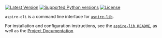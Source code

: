 [![Latest Version](https://pypip.in/version/aspire-cli/badge.svg)](https://pypi.python.org/pypi/aspire-cli/)
[![Supported Python versions](https://pypip.in/py_versions/aspire-cli/badge.svg)](https://pypi.python.org/pypi/aspire-cli/)
[![License](https://pypip.in/license/aspire-cli/badge.svg)](https://pypi.python.org/pypi/aspire-cli/)

`aspire-cli` is a command line interface for [`aspire-lib`](https://github.com/AspireOrg/aspire-lib).

For installation and configuration instructions, see the [`aspire-lib README`](https://github.com/AspireOrg/aspire-lib), as well as the [Project Documentation](http://counterparty.io/docs/).
